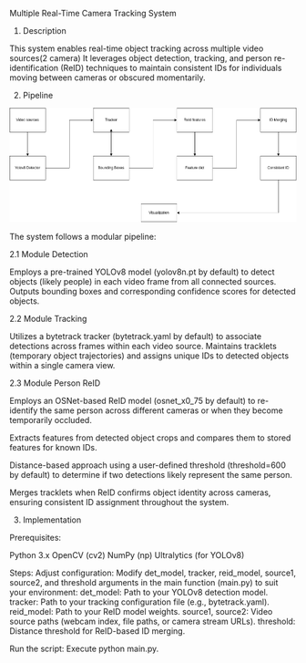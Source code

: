 Multiple Real-Time Camera Tracking System

1. Description

This system enables real-time object tracking across multiple video sources(2 camera)
It leverages object detection, tracking, and person re-identification (ReID) techniques to maintain consistent IDs for individuals moving between cameras or obscured momentarily.

2. Pipeline

![alt text](pipeline.png)

The system follows a modular pipeline:

2.1 Module Detection

Employs a pre-trained YOLOv8 model (yolov8n.pt by default) to detect objects (likely people) in each video frame from all connected sources.
Outputs bounding boxes and corresponding confidence scores for detected objects.

2.2 Module Tracking

Utilizes a bytetrack tracker (bytetrack.yaml by default) to associate detections across frames within each video source.
Maintains tracklets (temporary object trajectories) and assigns unique IDs to detected objects within a single camera view.

2.3 Module Person ReID

Employs an OSNet-based ReID model (osnet_x0_75 by default) to re-identify the same person across different cameras or when they become temporarily occluded.

Extracts features from detected object crops and compares them to stored features for known IDs.

Distance-based approach using a user-defined threshold (threshold=600 by default) to determine if two detections likely represent the same person.

Merges tracklets when ReID confirms object identity across cameras, ensuring consistent ID assignment throughout the system.

3. Implementation

Prerequisites:

Python 3.x
OpenCV (cv2)
NumPy (np)
Ultralytics (for YOLOv8)

Steps:
Adjust configuration:
Modify det_model, tracker, reid_model, source1, source2, and threshold arguments in the main function (main.py) to suit your environment:
det_model: Path to your YOLOv8 detection model.
tracker: Path to your tracking configuration file (e.g., bytetrack.yaml).
reid_model: Path to your ReID model weights.
source1, source2: Video source paths (webcam index, file paths, or camera stream URLs).
threshold: Distance threshold for ReID-based ID merging.

Run the script: Execute 
    python main.py.